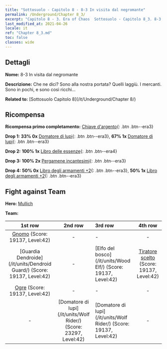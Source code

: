 ```yaml
---
title: "Sottosuolo - Capitolo 8 - 8-3 In visita dal negromante"
permalink: /Underground/Chapter 8_3/
excerpt: "Capitolo 8 - 3. Era of Chaos  Sottosuolo - Capitolo 8_3. 8-3 In visita dal negromante"
last_modified_at: 2021-04-26
locale: it
ref: "Chapter 8_3.md"
toc: false
classes: wide
---
```


## Dettagli

 **Nome:** 8-3 In visita dal negromante

 **Descrizione:** Che ne dici? Sono alla nostra portata? Quelli laggiù. I mercanti. Sono in pochi, e sono così ricchi...

 **Related to:** [Sottosuolo Capitolo 8](/it/Underground/Chapter 8/)

## Ricompensa

 **Ricompensa primo completamento:** [Chiave d'argento](/ItemsIT/con_693/){: .btn .btn--era3}

 **Drop 1:** **33% 0x** [Domatore di lupi](/ItemsIT/unt_218/){: .btn .btn--era3}, **67% 1x** [Domatore di lupi](/ItemsIT/unt_218/){: .btn .btn--era3}

 **Drop 2:** **100% 1x** [Libro delle essenze](/ItemsIT/mat_39/){: .btn .btn--era4}

 **Drop 3:** **100% 2x** [Pergamene incantesimi](/ItemsIT/con_694/){: .btn .btn--era3}

 **Drop 4:** **50% 0x** [Libro degli armamenti +2](/ItemsIT/mat_32/){: .btn .btn--era3}, **50% 1x** [Libro degli armamenti +2](/ItemsIT/mat_32/){: .btn .btn--era3}


## Fight against Team
 **Hero:** [Mullich](/it/heroes/Mullich/)

 **Team:**


  | 1st row | 2nd row | 3rd row | 4th row |
  |:----:|:----:|:----|:----:|
  | [Gnomo](/it/units/Dwarf/) (Score: 19137, Level:42)  | - | - | - |
  | [Guardia Dendroide](/it/units/Dendroid Guard/) (Score: 19137, Level:42)  | - | [Elfo del bosco](/it/units/Wood Elf/) (Score: 19137, Level:42)  | [Tiratore scelto](/it/units/Marksman/) (Score: 19137, Level:42)  |
  | [Ogre](/it/units/Ogre/) (Score: 19137, Level:42)  | - | - | - |
  | - | [Domatore di lupi](/it/units/Wolf Rider/) (Score: 23297, Level:42)  | [Domatore di lupi](/it/units/Wolf Rider/) (Score: 19137, Level:42)  | - |


